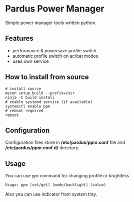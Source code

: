 # Pardus Power Manager
Simple power manager tools written python.

## Features
* performance & powersave profile switch
* automatic profile switch on ac/bat modes
* uses own service

## How to install from source
```shell
# install source
meson setup build --prefix=/usr
ninja -C build install
# enable systemd service (if available)
systemctl enable ppm
# reboot required
reboot
```
## Configuration
Configuration files store in **/etc/pardus/ppm.conf** file and **/etc/pardus/ppm.conf.d/** directory.

## Usage
You can use `ppm` command for changing profile or brightless
```
Usage: ppm [set/get] [mode/backlight] (value)
```
Also you can use indicator from system tray.
